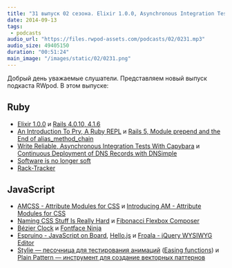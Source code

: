 ```yaml
---
title: "31 выпуск 02 сезона. Elixir 1.0.0, Asynchronous Integration Tests With Capybara, AMCSS, Fontface Ninja, Stylie и прочее"
date: 2014-09-13
tags:
 - podcasts
audio_url: "https://files.rwpod-assets.com/podcasts/02/0231.mp3"
audio_size: 49405150
duration: "00:51:24"
main_image: "/images/static/02/0231.png"
---
```


Добрый день уважаемые слушатели. Представляем новый выпуск подкаста RWpod. В этом выпуске:

## Ruby

 - [Elixir 1.0.0](https://github.com/elixir-lang/elixir/releases/tag/v1.0.0) и [Rails 4.0.10, 4.1.6](http://weblog.rubyonrails.org/2014/9/12/Rails-4-1-6-and-4-0-10-has-been-released/)
 - [An Introduction To Pry, A Ruby REPL](http://christopherdbui.com/an-introduction-to-pry-a-ruby-repl/) и [Rails 5, Module prepend and the End of alias\_method\_chain](http://www.justinweiss.com/blog/2014/09/08/rails-5-module-number-prepend-and-the-end-of-alias-method-chain/)
 - [Write Reliable, Asynchronous Integration Tests With Capybara](http://robots.thoughtbot.com/write-reliable-asynchronous-integration-tests-with-capybara) и [Continuous Deployment of DNS Records with DNSimple](http://blog.codeship.io/2014/09/09/continuous-deployment-of-dns-records-with-dnsimple.html)
 - [Software is no longer soft](https://blog.engineyard.com/2014/software-is-not-soft)
 - [Rack-Tracker](https://github.com/railslove/rack-tracker)

## JavaScript

 - [AMCSS - Attribute Modules for CSS](http://amcss.github.io/) и [Introducing AM - Attribute Modules for CSS](http://glenmaddern.com/articles/introducing-am-css)
 - [Naming CSS Stuff Is Really Hard](http://seesparkbox.com/foundry/naming_css_stuff_is_really_hard) и [Fibonacci Flexbox Composer](http://maxsteenbergen.com/fibonacci/)
 - [Bézier Clock](http://jackf.net/bezier-clock/) и [Fontface Ninja](http://www.fontface.ninja/)
 - [Espruino - JavaScript on Board](http://www.espruino.com/), [Hello.js](http://adodson.com/hello.js/) и [Froala - jQuery WYSIWYG Editor](http://editor.froala.com/)
 - [Stylie — песочница для тестирования анимаций](http://jeremyckahn.github.io/stylie/) ([Easing functions](http://easings.net/)) и [Plain Pattern — инструмент для создание векторных паттернов](http://www.kennethcachia.com/plain-pattern/)


